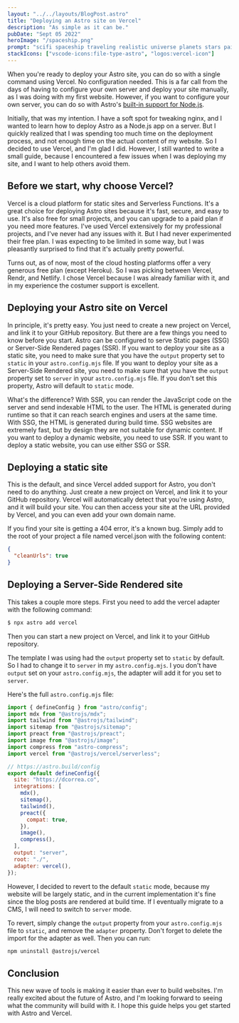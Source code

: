 ```yaml
---
layout: "../../layouts/BlogPost.astro"
title: "Deploying an Astro site on Vercel"
description: "As simple as it can be."
pubDate: "Sept 05 2022"
heroImage: "/spaceship.png"
prompt: "scifi spaceship traveling realistic universe planets stars painting"
stackIcons: ["vscode-icons:file-type-astro", "logos:vercel-icon"]
---
```


When you're ready to deploy your Astro site, you can do so with a single command using Vercel. No configuration needed. This is a far call from the days of having to configure your own server and deploy your site manually, as I was doing with my first website.
However, if you want to configure your own server, you can do so with Astro's [built-in support for Node.js](https://docs.astro.build/en/guides/integrations-guide/node/).

Initially, that was my intention. I have a soft spot for tweaking nginx, and I wanted to learn how to deploy Astro as a Node.js app on a server. But I quickly realized that I was spending too much time on the deployment process, and not enough time on the actual content of my website. So I decided to use Vercel, and I'm glad I did. However, I still wanted to write a small guide, because I encountered a few issues when I was deploying my site, and I want to help others avoid them.

## Before we start, why choose Vercel?

Vercel is a cloud platform for static sites and Serverless Functions. It's a great choice for deploying Astro sites because it's fast, secure, and easy to use. It's also free for small projects, and you can upgrade to a paid plan if you need more features. I've used Vercel extensively for my professional projects, and I've never had any issues with it. But I had never experimented their free plan. I was expecting to be limited in some way, but I was pleasantly surprised to find that it's actually pretty powerful.

Turns out, as of now, most of the cloud hosting platforms offer a very generous free plan (except Heroku). So I was picking between Vercel, Rendr, and Netlify. I chose Vercel because I was already familiar with it, and in my experience the costumer support is excellent. 

## Deploying your Astro site on Vercel

In principle, it's pretty easy. You just need to create a new project on Vercel, and link it to your GitHub repository. But there are a few things you need to know before you start. Astro can be configured to serve Static pages (SSG) or Server-Side Rendered pages (SSR). If you want to deploy your site as a static site, you need to make sure that you have the `output` property set to `static` in your `astro.config.mjs` file. If you want to deploy your site as a Server-Side Rendered site, you need to make sure that you have the `output` property set to `server` in your `astro.config.mjs` file. If you don't set this property, Astro will default to `static` mode.

What's the difference? With SSR, you can render the JavaScript code on the server and send indexable HTML to the user. The HTML is generated during runtime so that it can reach search engines and users at the same time. With SSG, the HTML is generated during build time. SSG websites are extremely fast, but by design they are not suitable for dynamic content. If you want to deploy a dynamic website, you need to use SSR. If you want to deploy a static website, you can use either SSG or SSR.

## Deploying a static site

This is the default, and since Vercel added support for Astro, you don't need to do anything. Just create a new project on Vercel, and link it to your GitHub repository. Vercel will automatically detect that you're using Astro, and it will build your site. You can then access your site at the URL provided by Vercel, and you can even add your own domain name. 

If you find your site is getting a 404 error, it's a known bug. Simply add to the root of your project a file named vercel.json with the following content:

```json
{
  "cleanUrls": true
}
```

## Deploying a Server-Side Rendered site

This takes a couple more steps. First you need to add the vercel adapter with the following command:

```bash
$ npx astro add vercel
```
Then you can start a new project on Vercel, and link it to your GitHub repository.

The template I was using had the `output` property set to `static` by default. So I had to change it to `server` in my `astro.config.mjs`. I you don't have `output` set on your `astro.config.mjs`, the adapter will add it for you set to `server`.

Here's the full `astro.config.mjs` file:

```js  
import { defineConfig } from "astro/config";
import mdx from "@astrojs/mdx";
import tailwind from "@astrojs/tailwind";
import sitemap from "@astrojs/sitemap";
import preact from "@astrojs/preact";
import image from "@astrojs/image";
import compress from "astro-compress";
import vercel from "@astrojs/vercel/serverless";

// https://astro.build/config
export default defineConfig({
  site: "https://dcorrea.co",
  integrations: [
    mdx(),
    sitemap(),
    tailwind(),
    preact({
      compat: true,
    }),
    image(),
    compress(),
  ],
  output: "server",
  root: "./",
  adapter: vercel(),
});
```

However, I decided to revert to the default `static` mode, because my website will be largely static, and in the current implementation it's fine since the blog posts are rendered at build time. If I eventually migrate to a CMS, I will need to switch to `server` mode.

To revert, simply change the `output` property from your `astro.config.mjs` file to `static`, and remove the `adapter` property. Don't forget to delete the import for the adapter as well. Then you can run:


```bash
npm uninstall @astrojs/vercel
``` 


## Conclusion
This new wave of tools is making it easier than ever to build websites. I'm really excited about the future of Astro, and I'm looking forward to seeing what the community will build with it. I hope this guide helps you get started with Astro and Vercel.